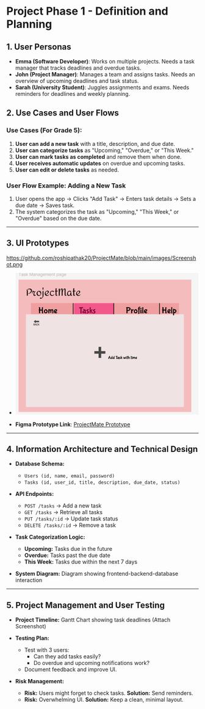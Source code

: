 # Project Phase 1 - Definition and Planning  

## 1. User Personas  

- **Emma (Software Developer)**: Works on multiple projects. Needs a task manager that tracks deadlines and overdue tasks.  
- **John (Project Manager)**: Manages a team and assigns tasks. Needs an overview of upcoming deadlines and task status.  
- **Sarah (University Student)**: Juggles assignments and exams. Needs reminders for deadlines and weekly planning.  

## 2. Use Cases and User Flows  

### Use Cases (For Grade 5):  
1. **User can add a new task** with a title, description, and due date.  
2. **User can categorize tasks** as "Upcoming," "Overdue," or "This Week."  
3. **User can mark tasks as completed** and remove them when done.  
4. **User receives automatic updates** on overdue and upcoming tasks.  
5. **User can edit or delete tasks** as needed.  

### User Flow Example: Adding a New Task  
1. User opens the app → Clicks "Add Task" → Enters task details → Sets a due date → Saves task.  
2. The system categorizes the task as "Upcoming," "This Week," or "Overdue" based on the due date.  

---

## 3. UI Prototypes  
https://github.com/roshipathak20/ProjectMate/blob/main/images/Screenshot.png

-  ![Task Management Screenshot](images/Task%20Management.png)

- **Figma Prototype Link**: [ProjectMate Prototype](https://www.figma.com/design/ERDFKCFwL7CNNnyoNSfmSD/Project-Mate?node-id=0-1&p=f&t=fNwJvC5JvrbB2DXa-0)  

---

## 4. Information Architecture and Technical Design  

- **Database Schema:**  
  - `Users (id, name, email, password)`  
  - `Tasks (id, user_id, title, description, due_date, status)`  

- **API Endpoints:**  
  - `POST /tasks` → Add a new task  
  - `GET /tasks` → Retrieve all tasks  
  - `PUT /tasks/:id` → Update task status  
  - `DELETE /tasks/:id` → Remove a task  

- **Task Categorization Logic:**  
  - **Upcoming:** Tasks due in the future  
  - **Overdue:** Tasks past the due date  
  - **This Week:** Tasks due within the next 7 days  

- **System Diagram:** Diagram showing frontend-backend-database interaction  

---

## 5. Project Management and User Testing  

- **Project Timeline:** Gantt Chart showing task deadlines (Attach Screenshot)  
- **Testing Plan:**  
  - Test with 3 users:  
    - Can they add tasks easily?  
    - Do overdue and upcoming notifications work?  
  - Document feedback and improve UI.  

- **Risk Management:**  
  - **Risk:** Users might forget to check tasks. **Solution:** Send reminders.  
  - **Risk:** Overwhelming UI. **Solution:** Keep a clean, minimal layout.  

